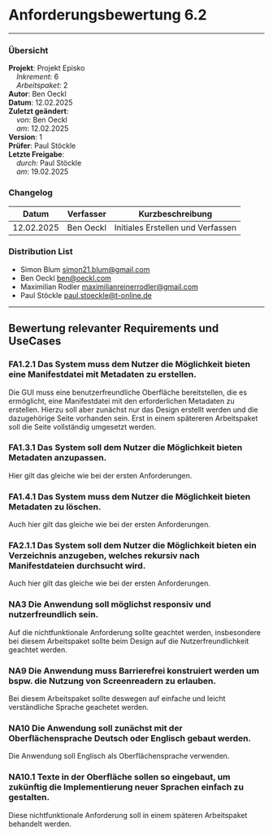 # Anforderungsbewertung 6.2

---

### Übersicht

**Projekt**: Projekt Episko \
&nbsp;&nbsp;&nbsp;&nbsp;_Inkrement_: 6 \
&nbsp;&nbsp;&nbsp;&nbsp;_Arbeitspaket_: 2 \
**Autor**: Ben Oeckl \
**Datum**: 12.02.2025 \
**Zuletzt geändert**: \
&nbsp;&nbsp;&nbsp;&nbsp;_von_: Ben Oeckl \
&nbsp;&nbsp;&nbsp;&nbsp;_am_: 12.02.2025 \
**Version**: 1 \
**Prüfer**: Paul Stöckle \
**Letzte Freigabe**: \
&nbsp;&nbsp;&nbsp;&nbsp;_durch_: Paul Stöckle \
&nbsp;&nbsp;&nbsp;&nbsp;_am_: 19.02.2025

### Changelog

| Datum      | Verfasser | Kurzbeschreibung                  |
| ---------- | --------- | --------------------------------- |
| 12.02.2025 | Ben Oeckl | Initiales Erstellen und Verfassen |

### Distribution List

- Simon Blum <simon21.blum@gmail.com>
- Ben Oeckl <ben@oeckl.com>
- Maximilian Rodler <maximilianreinerrodler@gmail.com>
- Paul Stöckle <paul.stoeckle@t-online.de>

---

## Bewertung relevanter Requirements und UseCases
### FA1.2.1 Das System muss dem Nutzer die Möglichkeit bieten eine Manifestdatei mit Metadaten zu erstellen.
Die GUI muss eine benutzerfreundliche Oberfläche bereitstellen, die es ermöglicht, eine Manifestdatei mit den erforderlichen Metadaten zu erstellen. Hierzu soll aber zunächst nur das Design erstellt werden und die dazugehörige Seite vorhanden sein. Erst in einem spätereren Arbeitspaket soll die Seite vollständig umgesetzt werden.
### FA1.3.1 Das System soll dem Nutzer die Möglichkeit bieten Metadaten anzupassen.
Hier gilt das gleiche wie bei der ersten Anforderungen.
### FA1.4.1 Das System muss dem Nutzer die Möglichkeit bieten Metadaten zu löschen.
Auch hier gilt das gleiche wie bei der ersten Anforderungen.
### FA2.1.1 Das System soll dem Nutzer die Möglichkeit bieten ein Verzeichnis anzugeben, welches rekursiv nach Manifestdateien durchsucht wird.
Auch hier gilt das gleiche wie bei der ersten Anforderungen.
### NA3 Die Anwendung soll möglichst responsiv und nutzerfreundlich sein.
Auf die nichtfunktionale Anforderung sollte geachtet werden, insbesondere bei diesem Arbeitspaket sollte beim Design auf die Nutzerfreundlichkeit geachtet werden.
### NA9 Die Anwendung muss Barrierefrei konstruiert werden um bspw. die Nutzung von Screenreadern zu erlauben.
Bei diesem Arbeitspaket sollte deswegen auf einfache und leicht verständliche Sprache geachetet werden.
### NA10 Die Anwendung soll zunächst mit der Oberflächensprache Deutsch oder Englisch gebaut werden.
Die Anwendung soll Englisch als Oberflächensprache verwenden.
### NA10.1 Texte in der Oberfläche sollen so eingebaut, um zukünftig die Implementierung neuer Sprachen einfach zu gestalten.
Diese nichtfunktionale Anforderung soll in einem späteren Arbeitspaket behandelt werden. 
